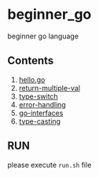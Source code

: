# beginner_go
beginner go language

## Contents
1. [hello.go](hello/hello.go)
2. [return-multiple-val](return-multiple-val/return-multiple-val.go)
3. [type-switch](type-switch/type-switch.go)
4. [error-handling](error-handling/error-handling.go)
5. [go-interfaces](go-interfaces/go-interfaces.go)
6. [type-casting](type-casting/type-casting.go)

## RUN
please execute `run.sh` file
